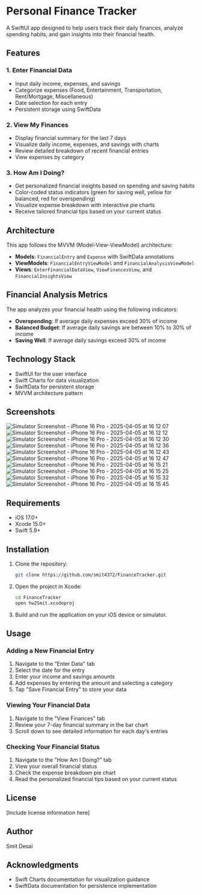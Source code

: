 # Personal Finance Tracker

A SwiftUI app designed to help users track their daily finances, analyze spending habits, and gain insights into their financial health.

## Features

### 1. Enter Financial Data
- Input daily income, expenses, and savings
- Categorize expenses (Food, Entertainment, Transportation, Rent/Mortgage, Miscellaneous)
- Date selection for each entry
- Persistent storage using SwiftData

### 2. View My Finances
- Display financial summary for the last 7 days
- Visualize daily income, expenses, and savings with charts
- Review detailed breakdown of recent financial entries
- View expenses by category

### 3. How Am I Doing?
- Get personalized financial insights based on spending and saving habits
- Color-coded status indicators (green for saving well, yellow for balanced, red for overspending)
- Visualize expense breakdown with interactive pie charts
- Receive tailored financial tips based on your current status

## Architecture

This app follows the MVVM (Model-View-ViewModel) architecture:

- **Models**: `FinancialEntry` and `Expense` with SwiftData annotations
- **ViewModels**: `FinancialEntryViewModel` and `FinancialAnalysisViewModel`
- **Views**: `EnterFinancialDataView`, `ViewFinancesView`, and `FinancialInsightsView`

## Financial Analysis Metrics

The app analyzes your financial health using the following indicators:

- **Overspending**: If average daily expenses exceed 30% of income
- **Balanced Budget**: If average daily savings are between 10% to 30% of income
- **Saving Well**: If average daily savings exceed 30% of income

## Technology Stack

- SwiftUI for the user interface
- Swift Charts for data visualization
- SwiftData for persistent storage
- MVVM architecture pattern

## Screenshots


![Simulator Screenshot - iPhone 16 Pro - 2025-04-05 at 16 12 07](https://github.com/user-attachments/assets/e34dfe69-a5d5-4311-9557-2e7ce4dab06f)
![Simulator Screenshot - iPhone 16 Pro - 2025-04-05 at 16 12 12](https://github.com/user-attachments/assets/42e8e2be-7447-49fb-9868-a2b6ae40d78c)
![Simulator Screenshot - iPhone 16 Pro - 2025-04-05 at 16 12 30](https://github.com/user-attachments/assets/b2ff803d-c3ee-4c3d-b214-d7b6e26dbdf2)
![Simulator Screenshot - iPhone 16 Pro - 2025-04-05 at 16 12 36](https://github.com/user-attachments/assets/fdd48aec-9a42-4ddf-93c9-badc1b06b077)
![Simulator Screenshot - iPhone 16 Pro - 2025-04-05 at 16 12 43](https://github.com/user-attachments/assets/d3fc51f4-71ad-4132-b6a8-84e72606ec46)
![Simulator Screenshot - iPhone 16 Pro - 2025-04-05 at 16 12 47](https://github.com/user-attachments/assets/0214363b-1519-4eff-bbef-1b6bfbd510c4)
![Simulator Screenshot - iPhone 16 Pro - 2025-04-05 at 16 15 21](https://github.com/user-attachments/assets/d24624ea-f618-4379-8463-e9467fbba21b)
![Simulator Screenshot - iPhone 16 Pro - 2025-04-05 at 16 15 25](https://github.com/user-attachments/assets/d7a86d75-b7fd-4d84-b1da-5199acd3fc96)
![Simulator Screenshot - iPhone 16 Pro - 2025-04-05 at 16 15 32](https://github.com/user-attachments/assets/68bbf0f5-3dab-4f14-bb40-71ae57dc09f6)
![Simulator Screenshot - iPhone 16 Pro - 2025-04-05 at 16 15 45](https://github.com/user-attachments/assets/99f7d4e9-be77-4d02-8a07-bff2f132a6be)



## Requirements

- iOS 17.0+
- Xcode 15.0+
- Swift 5.9+

## Installation

1. Clone the repository:
   ```bash
   git clone https://github.com/smit4372/FinanceTracker.git
   ```

2. Open the project in Xcode:
   ```bash
   cd FinanceTracker
   open hw2Smit.xcodeproj
   ```

3. Build and run the application on your iOS device or simulator.

## Usage

### Adding a New Financial Entry

1. Navigate to the "Enter Data" tab
2. Select the date for the entry
3. Enter your income and savings amounts
4. Add expenses by entering the amount and selecting a category
5. Tap "Save Financial Entry" to store your data

### Viewing Your Financial Data

1. Navigate to the "View Finances" tab
2. Review your 7-day financial summary in the bar chart
3. Scroll down to see detailed information for each day's entries

### Checking Your Financial Status

1. Navigate to the "How Am I Doing?" tab
2. View your overall financial status
3. Check the expense breakdown pie chart
4. Read the personalized financial tips based on your current status

## License

[Include license information here]

## Author

Smit Desai

## Acknowledgments

- Swift Charts documentation for visualization guidance
- SwiftData documentation for persistence implementation
